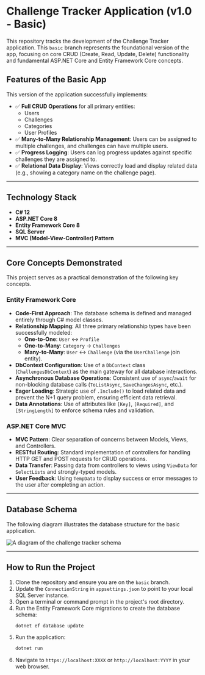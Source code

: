 # Challenge Tracker Application (v1.0 - Basic)

This repository tracks the development of the Challenge Tracker application. This `basic` branch represents the foundational version of the app, focusing on core CRUD (Create, Read, Update, Delete) functionality and fundamental ASP.NET Core and Entity Framework Core concepts.

## Features of the Basic App

This version of the application successfully implements:

- ✅ **Full CRUD Operations** for all primary entities:
  - Users
  - Challenges
  - Categories
  - User Profiles
- ✅ **Many-to-Many Relationship Management**: Users can be assigned to multiple challenges, and challenges can have multiple users.
- ✅ **Progress Logging**: Users can log progress updates against specific challenges they are assigned to.
- ✅ **Relational Data Display**: Views correctly load and display related data (e.g., showing a category name on the challenge page).

---

## Technology Stack

- **C# 12**
- **ASP.NET Core 8**
- **Entity Framework Core 8**
- **SQL Server**
- **MVC (Model-View-Controller) Pattern**

---

## Core Concepts Demonstrated

This project serves as a practical demonstration of the following key concepts.

### Entity Framework Core

* **Code-First Approach**: The database schema is defined and managed entirely through C# model classes.
* **Relationship Mapping**: All three primary relationship types have been successfully modeled:
    * **One-to-One**: `User` ↔ `Profile`
    * **One-to-Many**: `Category` → `Challenges`
    * **Many-to-Many**: `User` ↔ `Challenge` (via the `UserChallenge` join entity).
* **DbContext Configuration**: Use of a `DbContext` class (`ChallengesDbContext`) as the main gateway for all database interactions.
* **Asynchronous Database Operations**: Consistent use of `async`/`await` for non-blocking database calls (`ToListAsync`, `SaveChangesAsync`, etc.).
* **Eager Loading**: Strategic use of `.Include()` to load related data and prevent the N+1 query problem, ensuring efficient data retrieval.
* **Data Annotations**: Use of attributes like `[Key]`, `[Required]`, and `[StringLength]` to enforce schema rules and validation.

### ASP.NET Core MVC

* **MVC Pattern**: Clear separation of concerns between Models, Views, and Controllers.
* **RESTful Routing**: Standard implementation of controllers for handling HTTP GET and POST requests for CRUD operations.
* **Data Transfer**: Passing data from controllers to views using `ViewData` for `SelectLists` and strongly-typed models.
* **User Feedback**: Using `TempData` to display success or error messages to the user after completing an action.

---

## Database Schema

The following diagram illustrates the database structure for the basic application.


![A diagram of the challenge tracker schema](./assets/challenges-schema.png)

---

## How to Run the Project

1.  Clone the repository and ensure you are on the `basic` branch.
2.  Update the `ConnectionString` in `appsettings.json` to point to your local SQL Server instance.
3.  Open a terminal or command prompt in the project's root directory.
4.  Run the Entity Framework Core migrations to create the database schema:
    ```bash
    dotnet ef database update
    ```
5.  Run the application:
    ```bash
    dotnet run
    ```
6.  Navigate to `https://localhost:XXXX` or `http://localhost:YYYY` in your web browser.
